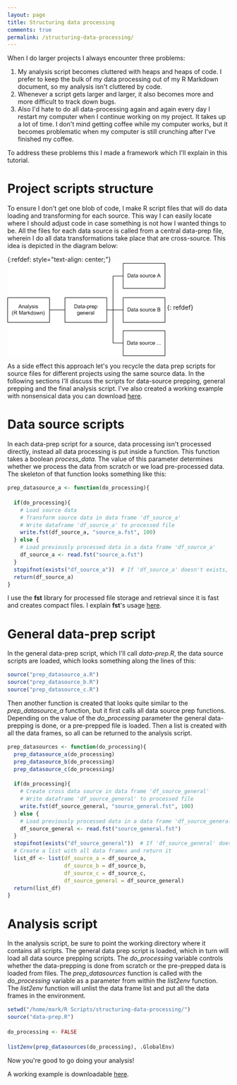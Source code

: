 ```yaml
---
layout: page
title: Structuring data processing
comments: true
permalink: /structuring-data-processing/
---
```


When I do larger projects I always encounter three problems:
1. My analysis script becomes cluttered with heaps and heaps of code. I prefer to keep the bulk of my data processing out of my R Markdown document, so my analysis isn't cluttered by code. 
2. Whenever a script gets larger and larger, it also becomes more and more difficult to track down bugs. 
3. Also I'd hate to do all data-processing again and again every day I restart my computer when I continue working on my project. It takes up a lot of time. I don't mind getting coffee while my computer works, but it becomes problematic when my computer is still crunching after I've finished my coffee. 

To address these problems this I made a framework which I'll explain in this tutorial.

# Project scripts structure

To ensure I don't get one blob of code, I make R script files that will do data loading and transforming for each source. This way I can easily locate where I should adjust code in case something is not how I wanted things to be. 
All the files for each data source is called from a central data-prep file, wherein I do all data transformations take place that are cross-source. This idea is depicted in the diagram below:

{:refdef: style="text-align: center;"}
<img src="/_pages/snippets-and-tips/script-structuring/data-prep.png" alt="Script structure" align="middle"/>
{: refdef}

As a side effect this approach let's you recycle the data prep scripts for source files for different projects using the same source data. In the following sections I'll discuss the scripts for data-source prepping, general prepping and the final analysis script. I've also created a working example with nonsensical data you can download [here](https://github.com/mark-me/mark-me.github.io/raw/master/_pages/tutorials/structuring-data-processing/structuring-data-processing.zip).

# Data source scripts

In each data-prep script for a source, data processing isn't processed directly, instead all data processing is put inside a function. This function takes a boolean _process_data_. The value of this parameter determines whether we process the data from scratch or we load pre-processed data. The skeleton of that function looks something like this:
```r
prep_datasource_a <- function(do_processing){

  if(do_processing){
    # Load source data
    # Transform source data in data frame 'df_source_a'
    # Write dataframe 'df_source_a' to processed file
    write.fst(df_source_a, "source_a.fst", 100)
  } else {
    # Load previously processed data in a data frame 'df_source_a'
    df_source_a <- read.fst("source_a.fst")
  }
  stopifnot(exists("df_source_a"))  # If 'df_source_a' doesn't exists, stop the script
  return(df_source_a)
}
```
I use the **fst** library for processed file storage and retrieval since it is fast and creates compact files. I explain **fst**'s usage [here](/importing-exporting/#temporary-files).

# General data-prep script

In the general data-prep script, which I'll call _data-prep.R_, the data source scripts are loaded, which looks something along the lines of this:
```r
source("prep_datasource_a.R")
source("prep_datasource_b.R")
source("prep_datasource_c.R")
```
Then another function is created that looks quite similar to the _prep_datasource_a_ function, but it first calls all data source prep functions. Depending on the value of the _do_processing_ parameter the general data-prepping is done, or a pre-prepped file is loaded. Then a list is created with all the data frames, so all can be returned to the analysis script.
```r
prep_datasources <- function(do_processing){
  prep_datasource_a(do_processing)
  prep_datasource_b(do_processing)
  prep_datasource_c(do_processing)

  if(do_processing){
    # Create cross data source in data frame 'df_source_general'
    # Write dataframe 'df_source_general' to processed file
    write.fst(df_source_general, "source_general.fst", 100)
  } else {
    # Load previously processed data in a data frame 'df_source_general'
    df_source_general <- read.fst("source_general.fst")
  }
  stopifnot(exists("df_source_general"))  # If 'df_source_general' doesn't exists, stop the script
  # Create a list with all data frames and return it
  list_df <- list(df_source_a = df_source_a, 
                  df_source_b = df_source_b, 
                  df_source_c = df_source_c, 
                  df_source_general = df_source_general)
  return(list_df)
}
```

# Analysis script

In the analysis script, be sure to point the working directory where it contains all scripts. The general data prep script is loaded, which in turn will load all data source prepping scripts. The _do_processing_ variable controls whether the data-prepping is done from scratch or the pre-prepped data is loaded from files. The _prep_datasources_ function is called with the _do_processing_ variable as a parameter from within the _list2env_ function. The _list2env_ function will unlist the data frame list and put all the data frames in the environment. 
```r
setwd("/home/mark/R Scripts/structuring-data-processing/")
source("data-prep.R")

do_processing <- FALSE

list2env(prep_datasources(do_processing), .GlobalEnv)
```
Now you're good to go doing your analysis!

A working example is downloadable [here](https://github.com/mark-me/mark-me.github.io/raw/master/_pages/tutorials/structuring-data-processing/structuring-data-processing.zip).
